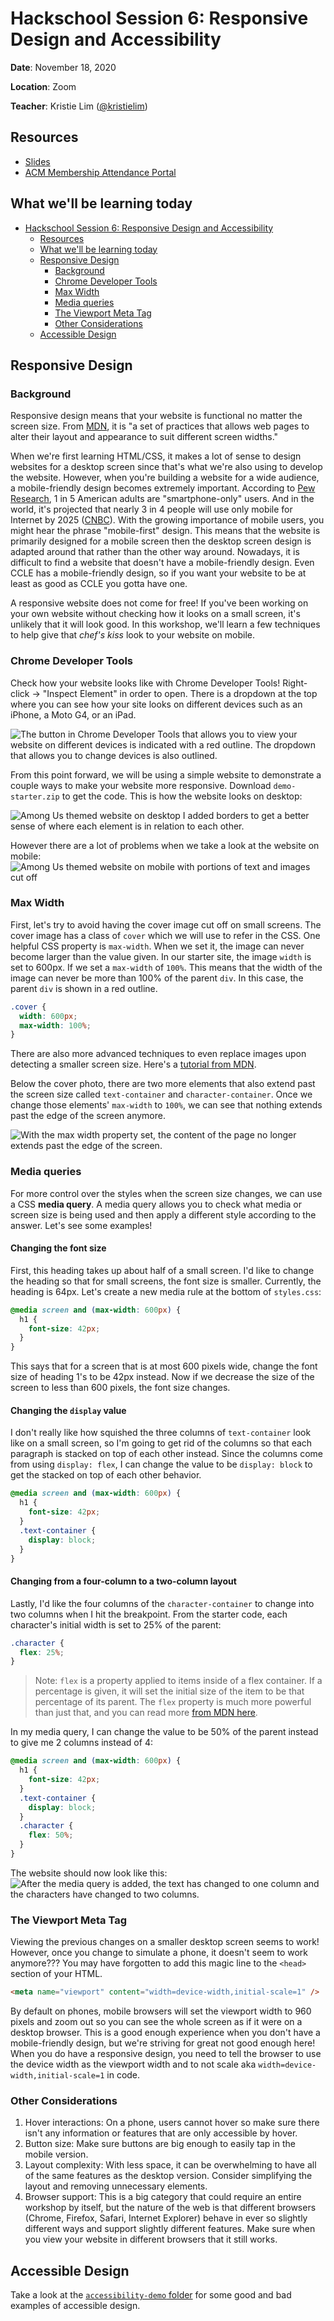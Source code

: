 # Hackschool Session 6: Responsive Design and Accessibility

**Date**: November 18, 2020

**Location**: Zoom

**Teacher**: Kristie Lim ([@kristielim](https://github.com/kristielim))

## Resources

- [Slides](https://tinyurl.com/hackschool20-s6-slides)
- [ACM Membership Attendance Portal](http://members.uclaacm.com/login)

## What we'll be learning today

- [Hackschool Session 6: Responsive Design and Accessibility](#hackschool-session-6-responsive-design-and-accessibility)
  - [Resources](#resources)
  - [What we'll be learning today](#what-well-be-learning-today)
  - [Responsive Design](#responsive-design)
    - [Background](#background)
    - [Chrome Developer Tools](#chrome-developer-tools)
    - [Max Width](#max-width)
    - [Media queries](#media-queries)
    - [The Viewport Meta Tag](#the-viewport-meta-tag)
    - [Other Considerations](#other-considerations)
  - [Accessible Design](#accessible-design)

## Responsive Design

### Background

Responsive design means that your website is functional no matter the screen size. From [MDN](https://developer.mozilla.org/en-US/docs/Learn/CSS/CSS_layout/Responsive_Design), it is "a set of practices that allows web pages to alter their layout and appearance to suit different screen widths."

When we're first learning HTML/CSS, it makes a lot of sense to design websites for a desktop screen since that's what we're also using to develop the website. However, when you're building a website for a wide audience, a mobile-friendly design becomes extremely important. According to [Pew Research](https://www.pewresearch.org/internet/fact-sheet/mobile/), 1 in 5 American adults are "smartphone-only" users. And in the world, it's projected that nearly 3 in 4 people will use only mobile for Internet by 2025 ([CNBC](https://www.cnbc.com/2019/01/24/smartphones-72percent-of-people-will-use-only-mobile-for-internet-by-2025.html)). With the growing importance of mobile users, you might hear the phrase "mobile-first" design. This means that the website is primarily designed for a mobile screen then the desktop screen design is adapted around that rather than the other way around. Nowadays, it is difficult to find a website that doesn't have a mobile-friendly design. Even CCLE has a mobile-friendly design, so if you want your website to be at least as good as CCLE you gotta have one.

A responsive website does not come for free! If you've been working on your own website without checking how it looks on a small screen, it's unlikely that it will look good. In this workshop, we'll learn a few techniques to help give that _chef's kiss_ look to your website on mobile.

### Chrome Developer Tools

Check how your website looks like with Chrome Developer Tools! Right-click -> "Inspect Element" in order to open. There is a dropdown at the top where you can see how your site looks on different devices such as an iPhone, a Moto G4, or an iPad.

![The button in Chrome Developer Tools that allows you to view your website on different devices is indicated with a red outline. The dropdown that allows you to change devices is also outlined.](images/chromedevtools.png)

From this point forward, we will be using a simple website to demonstrate a couple ways to make your website more responsive. Download `demo-starter.zip` to get the code. This is how the website looks on desktop:

![Among Us themed website on desktop](images/demo.png)
I added borders to get a better sense of where each element is in relation to each other.

However there are a lot of problems when we take a look at the website on mobile:
![Among Us themed website on mobile with portions of text and images cut off](images/startermobile.png)

### Max Width

First, let's try to avoid having the cover image cut off on small screens. The cover image has a class of `cover` which we will use to refer in the CSS. One helpful CSS property is `max-width`. When we set it, the image can never become larger than the value given. In our starter site, the image `width` is set to 600px. If we set a `max-width` of `100%`. This means that the width of the image can never be more than 100% of the parent `div`. In this case, the parent `div` is shown in a red outline.

```css
.cover {
  width: 600px;
  max-width: 100%;
}
```

There are also more advanced techniques to even replace images upon detecting a smaller screen size. Here's a [tutorial from MDN](https://developer.mozilla.org/en-US/docs/Learn/HTML/Multimedia_and_embedding/Responsive_images).

Below the cover photo, there are two more elements that also extend past the screen size called `text-container` and `character-container`. Once we change those elements' `max-width` to `100%`, we can see that nothing extends past the edge of the screen anymore.

![With the max width property set, the content of the page no longer extends past the edge of the screen.](images/maxwidth.png)

### Media queries

For more control over the styles when the screen size changes, we can use a CSS **media query**. A media query allows you to check what media or screen size is being used and then apply a different style according to the answer. Let's see some examples!

#### Changing the font size

First, this heading takes up about half of a small screen. I'd like to change the heading so that for small screens, the font size is smaller. Currently, the heading is 64px. Let's create a new media rule at the bottom of `styles.css`:

```css
@media screen and (max-width: 600px) {
  h1 {
    font-size: 42px;
  }
}
```

This says that for a screen that is at most 600 pixels wide, change the font size of heading 1's to be 42px instead. Now if we decrease the size of the screen to less than 600 pixels, the font size changes.

#### Changing the `display` value

I don't really like how squished the three columns of `text-container` look like on a small screen, so I'm going to get rid of the columns so that each paragraph is stacked on top of each other instead. Since the columns come from using `display: flex`, I can change the value to be `display: block` to get the stacked on top of each other behavior.

```css
@media screen and (max-width: 600px) {
  h1 {
    font-size: 42px;
  }
  .text-container {
    display: block;
  }
}
```

#### Changing from a four-column to a two-column layout

Lastly, I'd like the four columns of the `character-container` to change into two columns when I hit the breakpoint. From the starter code, each character's initial width is set to 25% of the parent:

```css
.character {
  flex: 25%;
}
```

> Note: `flex` is a property applied to items inside of a flex container. If a percentage is given, it will set the initial size of the item to be that percentage of its parent. The `flex` property is much more powerful than just that, and you can read more [from MDN here](https://developer.mozilla.org/en-US/docs/Web/CSS/flex).

In my media query, I can change the value to be 50% of the parent instead to give me 2 columns instead of 4:

```css
@media screen and (max-width: 600px) {
  h1 {
    font-size: 42px;
  }
  .text-container {
    display: block;
  }
  .character {
    flex: 50%;
  }
}
```

The website should now look like this:
![After the media query is added, the text has changed to one column and the characters have changed to two columns.](images/mediaquery.png)

### The Viewport Meta Tag

Viewing the previous changes on a smaller desktop screen seems to work! However, once you change to simulate a phone, it doesn't seem to work anymore??? You may have forgotten to add this magic line to the `<head>` section of your HTML.

```html
<meta name="viewport" content="width=device-width,initial-scale=1" />
```

By default on phones, mobile browsers will set the viewport width to 960 pixels and zoom out so you can see the whole screen as if it were on a desktop browser. This is a good enough experience when you don't have a mobile-friendly design, but we're striving for great not good enough here! When you do have a responsive design, you need to tell the browser to use the device width as the viewport width and to not scale aka `width=device-width,initial-scale=1` in code.

### Other Considerations

1. Hover interactions: On a phone, users cannot hover so make sure there isn't any information or features that are only accessible by hover.
2. Button size: Make sure buttons are big enough to easily tap in the mobile version.
3. Layout complexity: With less space, it can be overwhelming to have all of the same features as the desktop version. Consider simplifying the layout and removing unnecessary elements.
4. Browser support: This is a big category that could require an entire workshop by itself, but the nature of the web is that different browsers (Chrome, Firefox, Safari, Internet Explorer) behave in ever so slightly different ways and support slightly different features. Make sure when you view your website in different browsers that it still works.

## Accessible Design

Take a look at the [`accessibility-demo` folder](accessibility-demo/) for some good and bad examples of accessible design.
